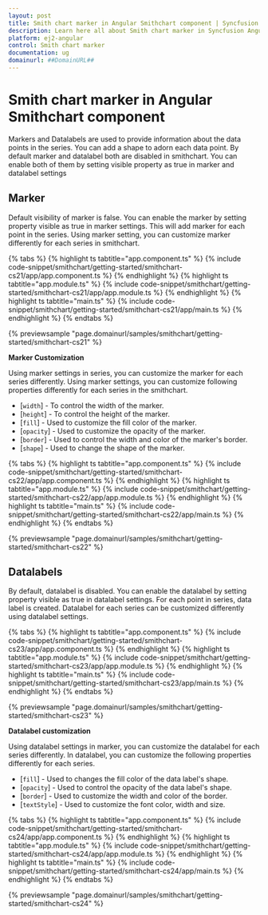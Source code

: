 ```yaml
---
layout: post
title: Smith chart marker in Angular Smithchart component | Syncfusion
description: Learn here all about Smith chart marker in Syncfusion Angular Smithchart component of Syncfusion Essential JS 2 and more.
platform: ej2-angular
control: Smith chart marker 
documentation: ug
domainurl: ##DomainURL##
---
```


<!-- markdownlint-disable MD036 -->

# Smith chart marker in Angular Smithchart component

Markers and Datalabels are used to provide information about the data points in the series. You can add a shape to adorn each data point. By default marker and datalabel both are disabled in smithchart. You can enable both of them by setting visible property as true in marker and datalabel settings

## Marker

Default visibility of marker is false. You can enable the marker by setting property visible as true in marker settings. This will add marker for each point in the series. Using marker setting, you can customize marker differently for each series in smithchart.

{% tabs %}
{% highlight ts tabtitle="app.component.ts" %}
{% include code-snippet/smithchart/getting-started/smithchart-cs21/app/app.component.ts %}
{% endhighlight %}
{% highlight ts tabtitle="app.module.ts" %}
{% include code-snippet/smithchart/getting-started/smithchart-cs21/app/app.module.ts %}
{% endhighlight %}
{% highlight ts tabtitle="main.ts" %}
{% include code-snippet/smithchart/getting-started/smithchart-cs21/app/main.ts %}
{% endhighlight %}
{% endtabs %}
  
{% previewsample "page.domainurl/samples/smithchart/getting-started/smithchart-cs21" %}

**Marker Customization**

Using marker settings in series, you can customize the marker for each series differently. Using marker settings, you can customize following properties differently for each series in the smithchart.

* [`width`] - To control the width of the marker.
* [`height`] - To control the height of the marker.
* [`fill`] - Used to customize the fill color of the marker.
* [`opacity`] - Used to customize the opacity of the marker.
* [`border`] - Used to control the width and color of the marker's border.
* [`shape`] - Used to change the shape of the marker.

{% tabs %}
{% highlight ts tabtitle="app.component.ts" %}
{% include code-snippet/smithchart/getting-started/smithchart-cs22/app/app.component.ts %}
{% endhighlight %}
{% highlight ts tabtitle="app.module.ts" %}
{% include code-snippet/smithchart/getting-started/smithchart-cs22/app/app.module.ts %}
{% endhighlight %}
{% highlight ts tabtitle="main.ts" %}
{% include code-snippet/smithchart/getting-started/smithchart-cs22/app/main.ts %}
{% endhighlight %}
{% endtabs %}
  
{% previewsample "page.domainurl/samples/smithchart/getting-started/smithchart-cs22" %}

## Datalabels

By default, datalabel is disabled. You can enable the datalabel by setting property visible as true in datalabel settings. For each point in series, data label is created. Datalabel for each series can be customized differently using datalabel settings.

{% tabs %}
{% highlight ts tabtitle="app.component.ts" %}
{% include code-snippet/smithchart/getting-started/smithchart-cs23/app/app.component.ts %}
{% endhighlight %}
{% highlight ts tabtitle="app.module.ts" %}
{% include code-snippet/smithchart/getting-started/smithchart-cs23/app/app.module.ts %}
{% endhighlight %}
{% highlight ts tabtitle="main.ts" %}
{% include code-snippet/smithchart/getting-started/smithchart-cs23/app/main.ts %}
{% endhighlight %}
{% endtabs %}
  
{% previewsample "page.domainurl/samples/smithchart/getting-started/smithchart-cs23" %}

**Datalabel customization**

Using datalabel settings in marker, you can customize the datalabel for each series differently. In datalabel, you can customize the following properties differently for each series.

* [`fill`] - Used to changes the fill color of the data label's shape.
* [`opacity`] - Used to control the opacity of the data label's shape.
* [`border`] - Used to customize the width and color of the border.
* [`textStyle`] - Used to customize the font color, width and size.

{% tabs %}
{% highlight ts tabtitle="app.component.ts" %}
{% include code-snippet/smithchart/getting-started/smithchart-cs24/app/app.component.ts %}
{% endhighlight %}
{% highlight ts tabtitle="app.module.ts" %}
{% include code-snippet/smithchart/getting-started/smithchart-cs24/app/app.module.ts %}
{% endhighlight %}
{% highlight ts tabtitle="main.ts" %}
{% include code-snippet/smithchart/getting-started/smithchart-cs24/app/main.ts %}
{% endhighlight %}
{% endtabs %}
  
{% previewsample "page.domainurl/samples/smithchart/getting-started/smithchart-cs24" %}